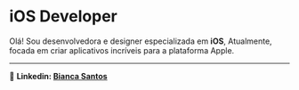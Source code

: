 
# iOS Developer

Olá! Sou desenvolvedora e designer especializada em **iOS**, Atualmente, focada em criar aplicativos incríveis para a plataforma Apple.

---

🔗 **Linkedin: [Bianca Santos](https://www.linkedin.com/in/biancadossantossilva/)**



<!--
**biancasantossilva/biancasantossilva** is a ✨ _special_ ✨ repository because its `README.md` (this file) appears on your GitHub profile.

Here are some ideas to get you started:

- 🔭 I’m currently working on ...
- 🌱 I’m currently learning ...
- 👯 I’m looking to collaborate on ...
- 🤔 I’m looking for help with ...
- 💬 Ask me about ...
- 📫 How to reach me: ...
- 😄 Pronouns: ...
- ⚡ Fun fact: ...
-->
